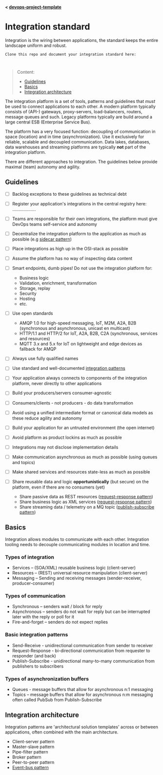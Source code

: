 **< [devops-project-template](../README.md)**

# Integration standard

Integration is the wiring between applications, the standard keeps the entire landscape uniform and robust. 

```
Clone this repo and document your integration standard here:



```
> Content:
>
> - [Guidelines](#guidelines)
> - [Basics](#basics)
> - [Integration architecture](#integration-architecture)

The integration platform is a set of tools, patterns and guidelines that *must* be used to connect applications to each other.
A modern platform typically consists of (API-) gateways, proxy-servers, load-balancers, routers, message queues and such. 
Legacy platforms typically are build around a large central ESB (Enterprise Service Bus).

The platform has a very focused function: decoupling of communication in space (location) and in time (asynchronization).
Use it exclusively for reliable, scalable and decoupled communication.
Data lakes, databases, data warehouses and streaming platforms are typically **not** part of the integration platform.

There are different approaches to integration. The guidelines below provide maximal (team) autonomy and agility.


## Guidelines

- [ ] Backlog exceptions to these guidelines as technical debt


- [ ] Register your application's integrations in the central registry here: ...................


- [ ] Teams are responsible for their own integrations, the platform must give DevOps teams self-service and autonomy


- [ ] Decentralize the integration platform to the application as much as possible (e.g [sidecar pattern](https://www.oreilly.com/library/view/designing-distributed-systems/9781491983638/ch02.html))


- [ ] Place integrations as high up in the OSI-stack as possible 


- [ ] Assume the platform has no way of inspecting data content


- [ ] Smart endpoints, dumb pipes! Do not use the integration platform for:
  - Business logic
  - Validation, enrichment, transformation
  - Storage, replay
  - Security
  - Hosting
  - etc.


- [ ] Use open standards
  - AMQP 1.0 for high-speed messaging, IoT, M2M, A2A, B2B (synchronous and asynchronous, unicast en multicast)
  - HTTP/1.1 and HTTP/2 for IoT, A2A, B2B, C2A (synchronous, services and resources)
  - MQTT 3.x and 5.x for IoT on lightweight and edge devices as fallback for AMQP 


- [ ] Always use fully qualified names


- [ ] Use standard and well-documented [integration patterns](https://www.enterpriseintegrationpatterns.com/)


- [ ] Your application always connects to components of the integration platform, never directly to other applications


- [ ] Build your producers/servers consumer-agnostic


- [ ] Consumers/clients - not producers - do data transformation


- [ ] Avoid using a unified intermediate format or canonical data models as these reduce agility and autonomy


- [ ] Build your application for an untrusted environment (the open internet)


- [ ] Avoid platform as product lockins as much as possible


- [ ] Integrations may not disclose implementation details


- [ ] Make communication asynchronous as much as possible (using queues and topics)


- [ ] Make shared services and resources state-less as much as possible


- [ ] Share reusable data and logic **opportunistically** (but secure) on the platform, even if there are no consumers (yet)
  - Share passive data as REST resources ([request-response pattern](#basic-integration-patterns))
  - Share business logic as XML services ([request-response pattern](#basic-integration-patterns))
  - Share streaming data / telemetry on a MQ topic ([publish-subscribe pattern](#basic-integration-patterns))

## Basics

Integration allows modules to communicate with each other. Integration tooling needs to decouple communicating modules in location and time.

### Types of integration

- Services – (SOA/XML) reusable business logic (client-server)
- Resources – (REST) universal resource manipulation (client-server)
- Messaging – Sending and receiving messages (sender-receiver, producer-consumer)

### Types of communication

- Synchronous – senders wait / block for reply
- Asynchronous – senders do not wait for reply but can be interrupted later with the reply or poll for it
- Fire-and-forget – senders do not expect replies

### Basic integration patterns

- Send-Receive - unidirectional communication from sender to receiver
- Request-Response - bi-directional communication from requester to responder (and back)
- Publish-Subscribe - unidirectional many-to-many communication from publishers to subscribers

### Types of asynchronization buffers

- Queues - message buffers that allow for asynchronous n:1 messaging
- Topics – message buffers that allow for asynchronous n:m messaging often called PubSub from Publish-Subscribe


## Integration architecture

Integration patterns are 'architectural solution templates' across or between applications, often combined with the main architecture.

- Client-server pattern
- Master-slave pattern
- Pipe-filter pattern
- Broker pattern
- Peer-to-peer pattern
- [Event-bus pattern](https://www.oreilly.com/library/view/software-architecture-patterns/9781491971437/ch02.html)

